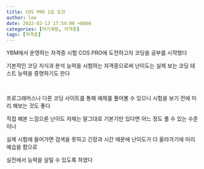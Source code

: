 ```yaml
---
title: COS PRO 1급 도전
author: lee
date: 2022-02-13 17:54:00 +0800
categories: [자기계발, 자격증]
tags: [자격증]
---
```


<p data-ke-size="size16">YBM에서 운영하는 자격증 시험 COS PRO에 도전하고자 코딩을 공부를 시작했다</p>
<p data-ke-size="size16">기본적인 코딩 지식과 분석 능력을 시험하는 자격증으로써 난이도는 실제 보는 코딩 테스트 능력을 증명하기도 한다</p>
<p data-ke-size="size16">&nbsp;</p>
<p data-ke-size="size16">프로그래머스나 다른 코딩 사이트를 통해 예제를 풀어볼 수 있으니 시험을 보기 전에 미리 해보는 것도 좋다</p>
<p data-ke-size="size16">직접 해본 느낌으론 난이도 자체는 말그대로 기본기만 있다면 어느 정도 풀 수 있는 수준이나</p>
<p data-ke-size="size16">실제 시험에 들어가면 검색을 못하고 긴장과 시간 때문에 난이도가 더 올라가기에 미리 예습을 함으로&nbsp;</p>
<p data-ke-size="size16">실전에서 능력을 살릴 수 있도록 하였다</p>